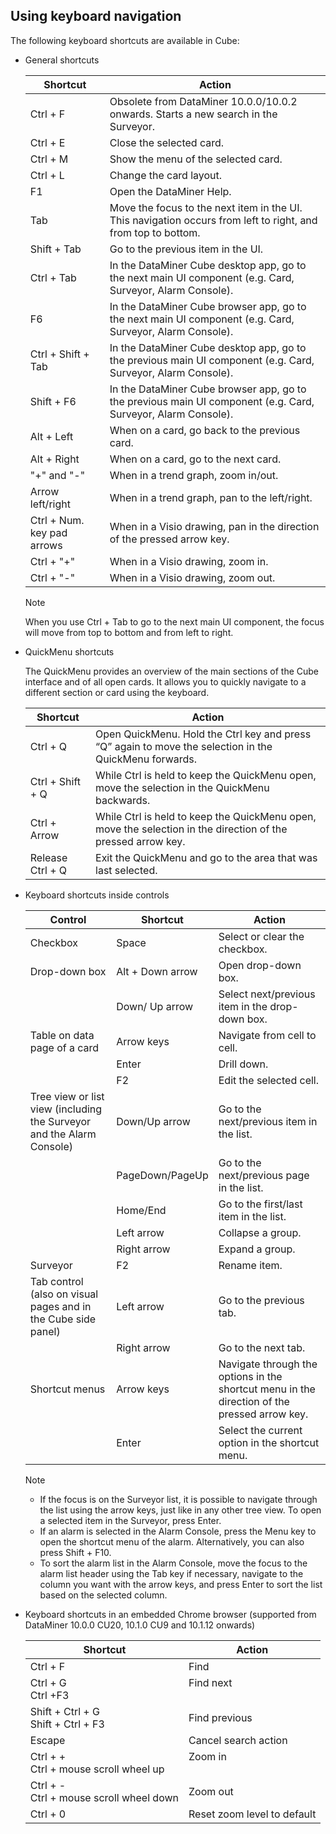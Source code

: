 ## Using keyboard navigation

The following keyboard shortcuts are available in Cube:

- General shortcuts

    | Shortcut                 | Action                                                                                                        |
    |----------------------------|---------------------------------------------------------------------------------------------------------------|
    | Ctrl + F                   | Obsolete from DataMiner 10.0.0/10.0.2 onwards. Starts a new search in the Surveyor.                           |
    | Ctrl + E                   | Close the selected card.                                                                                      |
    | Ctrl + M                   | Show the menu of the selected card.                                                                           |
    | Ctrl + L                   | Change the card layout.                                                                                       |
    | F1                         | Open the DataMiner Help.                                                                                      |
    | Tab                        | Move the focus to the next item in the UI. This navigation occurs from left to right, and from top to bottom. |
    | Shift + Tab                | Go to the previous item in the UI.                                                                            |
    | Ctrl + Tab                 | In the DataMiner Cube desktop app, go to the next main UI component (e.g. Card, Surveyor, Alarm Console).     |
    | F6                         | In the DataMiner Cube browser app, go to the next main UI component (e.g. Card, Surveyor, Alarm Console).     |
    | Ctrl + Shift + Tab         | In the DataMiner Cube desktop app, go to the previous main UI component (e.g. Card, Surveyor, Alarm Console). |
    | Shift + F6                 | In the DataMiner Cube browser app, go to the previous main UI component (e.g. Card, Surveyor, Alarm Console). |
    | Alt + Left                 | When on a card, go back to the previous card.                                                                 |
    | Alt + Right                | When on a card, go to the next card.                                                                          |
    | "+" and "-"                | When in a trend graph, zoom in/out.                                                                           |
    | Arrow left/right           | When in a trend graph, pan to the left/right.                                                                 |
    | Ctrl + Num. key pad arrows | When in a Visio drawing, pan in the direction of the pressed arrow key.                                       |
    | Ctrl + "+"                 | When in a Visio drawing, zoom in.                                                                             |
    | Ctrl + "-"                 | When in a Visio drawing, zoom out.                                                                            |

    > [!NOTE]
    > When you use Ctrl + Tab to go to the next main UI component, the focus will move from top to bottom and from left to right. 

- QuickMenu shortcuts

    The QuickMenu provides an overview of the main sections of the Cube interface and of all open cards. It allows you to quickly navigate to a different section or card using the keyboard.

    | Shortcut       | Action                                                                                                       |
    |------------------|--------------------------------------------------------------------------------------------------------------|
    | Ctrl + Q         | Open QuickMenu. Hold the Ctrl key and press “Q” again to move the selection in the QuickMenu forwards.       |
    | Ctrl + Shift + Q | While Ctrl is held to keep the QuickMenu open, move the selection in the QuickMenu backwards.                |
    | Ctrl + Arrow     | While Ctrl is held to keep the QuickMenu open, move the selection in the direction of the pressed arrow key. |
    | Release Ctrl + Q | Exit the QuickMenu and go to the area that was last selected.                                                |

- Keyboard shortcuts inside controls

    | Control                                                             | Shortcut         | Action                                                                                       |
    |-----------------------------------------------------------------------|------------------|----------------------------------------------------------------------------------------------|
    | Checkbox                                                              | Space            | Select or clear the checkbox.                                                                |
    | Drop-down box                                                         | Alt + Down arrow | Open drop-down box.                                                                          |
    |                                                                       | Down/ Up arrow   | Select next/previous item in the drop-down box.                                              |
    | Table on data page of a card                                          | Arrow keys       | Navigate from cell to cell.                                                                  |
    |                                                                       | Enter            | Drill down.                                                                                  |
    |                                                                       | F2               | Edit the selected cell.                                                                      |
    | Tree view or list view (including the Surveyor and the Alarm Console) | Down/Up arrow    | Go to the next/previous item in the list.                                                    |
    |                                                                       | PageDown/PageUp  | Go to the next/previous page in the list.                                                    |
    |                                                                       | Home/End         | Go to the first/last item in the list.                                                       |
    |                                                                       | Left arrow       | Collapse a group.                                                                            |
    |                                                                       | Right arrow      | Expand a group.                                                                              |
    | Surveyor                                                              | F2               | Rename item.                                                                                 |
    | Tab control<br> (also on visual pages and in the Cube side panel)     | Left arrow       | Go to the previous tab.                                                                      |
    |                                                                       | Right arrow      | Go to the next tab.                                                                          |
    | Shortcut menus                                                        | Arrow keys       | Navigate through the options in the shortcut menu in the direction of the pressed arrow key. |
    |                                                                       | Enter            | Select the current option in the shortcut menu.                                              |

    > [!NOTE]
    > -  If the focus is on the Surveyor list, it is possible to navigate through the list using the arrow keys, just like in any other tree view. To open a selected item in the Surveyor, press Enter.
    > -  If an alarm is selected in the Alarm Console, press the Menu key to open the shortcut menu of the alarm. Alternatively, you can also press Shift + F10.
    > -  To sort the alarm list in the Alarm Console, move the focus to the alarm list header using the Tab key if necessary, navigate to the column you want with the arrow keys, and press Enter to sort the list based on the selected column.

- Keyboard shortcuts in an embedded Chrome browser (supported from DataMiner 10.0.0 CU20, 10.1.0 CU9 and 10.1.12 onwards)

    | Shortcut                                  | Action                      |
    |---------------------------------------------|-----------------------------|
    | Ctrl + F                                    | Find                        |
    | Ctrl + G<br> Ctrl +F3                       | Find next<br>               |
    | Shift + Ctrl + G<br> Shift + Ctrl + F3      | Find previous               |
    | Escape                                      | Cancel search action        |
    | Ctrl + +<br> Ctrl + mouse scroll wheel up   | Zoom in<br>                 |
    | Ctrl + -<br> Ctrl + mouse scroll wheel down | Zoom out                    |
    | Ctrl + 0                                    | Reset zoom level to default |
